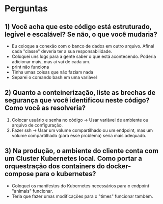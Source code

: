 # Perguntas
## 1) Você acha que este código está estruturado, legível e escalável? Se não, o que você mudaria?
 - Eu coloque a conexão com o banco de dados em outro arquivo. Afinal cada "classe" deveria ter a sua responsabilidade.
 - Coloquei uns logs para a gente saber o que está acontecendo. Poderia adicionar mais, mas ai vai de cada um.
 - print não funciona
 - Tinha umas coisas que não faziam nada
 - Separei o comando bash em uma variável

## 2) Quanto a conteinerização, liste as brechas de segurança que você identificou neste código? Como você as resolveria?
 1. Colocar usuário e senha no código -> Usar variável de ambiente ou arquivo de configuração.
 2. Fazer ssh -> Usar um volume compartilhado ou um endpoint, mas um volume compartilhado (para esse problema) seria mais adequado.

## 3) Na produção, o ambiente do cliente conta com um Cluster Kubernetes local. Como portar a orquestração dos containers do docker-compose para o kubernetes?
 - Coloquei os manifestos do Kubernetes necessários para o endpoint "animals" funcionar. 
 - Teria que fazer umas modificações para o "times" funcionar também.